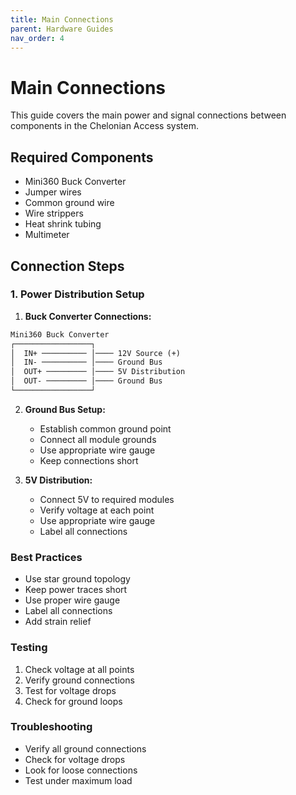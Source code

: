```yaml
---
title: Main Connections
parent: Hardware Guides
nav_order: 4
---
```


# Main Connections

This guide covers the main power and signal connections between components in the Chelonian Access system.

## Required Components
- Mini360 Buck Converter
- Jumper wires
- Common ground wire
- Wire strippers
- Heat shrink tubing
- Multimeter

## Connection Steps

### 1. Power Distribution Setup

1. **Buck Converter Connections:**
```txt
Mini360 Buck Converter
┌─────────────────┐
│  IN+ ────────── │──── 12V Source (+)
│  IN- ────────── │──── Ground Bus
│  OUT+ ───────── │──── 5V Distribution
│  OUT- ───────── │──── Ground Bus
└─────────────────┘
```

2. **Ground Bus Setup:**
   - Establish common ground point
   - Connect all module grounds
   - Use appropriate wire gauge
   - Keep connections short

3. **5V Distribution:**
   - Connect 5V to required modules
   - Verify voltage at each point
   - Use appropriate wire gauge
   - Label all connections

### Best Practices
- Use star ground topology
- Keep power traces short
- Use proper wire gauge
- Label all connections
- Add strain relief

### Testing
1. Check voltage at all points
2. Verify ground connections
3. Test for voltage drops
4. Check for ground loops

### Troubleshooting
- Verify all ground connections
- Check for voltage drops
- Look for loose connections
- Test under maximum load

